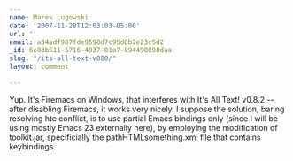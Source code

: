 ```yaml
---
name: Marek Lugowski
date: '2007-11-28T12:03:03-05:00'
url: ''
email: a34adf987fde9598d7c95d8b2e23c5d2
_id: 6c83b511-5716-4937-81a7-894490898daa
slug: "/its-all-text-v080/"
layout: comment

---
```


Yup. It's Firemacs on Windows, that interferes with It's All Text! v0.8.2 -- after disabling Firemacs, it works very nicely.  I suppose the solution, baring resolving hte conflict, is to use partial Emacs bindings only (since I will be using mostly Emacs 23 externally here), by employing the modification of toolkit.jar, specificially the pathHTMLsomething.xml file that contains keybindings.
